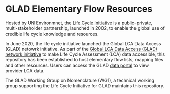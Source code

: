 # GLAD Elementary Flow Resources

Hosted by UN Environmnet, the [Life Cycle Initiative](https://www.lifecycleinitiative.org/) is a public-private, multi-stakeholder partnership, launched in 2002, to enable the global use of credible life cycle knowledge and resources. 

In June 2020, the life cycle initiative launched the Global LCA Data Access (GLAD) netowrk initiative. As part of the [Global LCA Data Access (GLAD) network initiative](https://www.lifecycleinitiative.org/resources-2/global-lca-data-network-glad-2/) to make Life Cycle Assessment (LCA) data accessible, this repository has been established to host elementary flow lists, mapping files and other resources. Users can access the GLAD [data portal](https://www.globallcadataaccess.org/) to view provider LCA data.

The GLAD Working Group on Nomenclature (WG1), a technical working group supporting the Life Cycle Initiative for GLAD maintains this repository.
